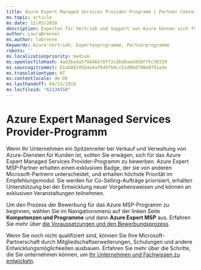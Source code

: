 ```yaml
---
title: Azure Expert Managed Services Provider-Programm | Partner Center
ms.topic: article
ms.date: 12/03/2018
description: Experten für Vertrieb und Support von Azure können sich für die Teilnahme am Azure Expert MSP-Programm bewerben
author: LauraBrenner
ms.author: labrenne
Keywords: Azure-Vertrieb, Expertenprogramme, Partnerprogramme
robots: ''
ms.localizationpriority: medium
ms.openlocfilehash: 4ad3ba4a5f8646b70ff2c8bd8aee950ff5c30339
ms.sourcegitcommit: b1ab80345b4e4af649fb8cc51d96d798e0791ade
ms.translationtype: HT
ms.contentlocale: de-DE
ms.lasthandoff: 04/23/2019
ms.locfileid: "62134550"
---
```

# <a name="azure-expert-managed-services-provider-program"></a>Azure Expert Managed Services Provider-Programm


Wenn Ihr Unternehmen ein Spitzenreiter bei Verkauf und Verwaltung von Azure-Diensten für Kunden ist, sollten Sie erwägen, sich für das Azure Expert Managed Services Provider-Programm zu bewerben. Azure Expert MSP-Partner erhalten einen exklusiven Badge, der sie von anderen Microsoft-Partnern unterscheidet, und erhalten höchste Priorität im Empfehlungsmodul. Sie werden für Co-Selling-Aufträge priorisiert, erhalten Unterstützung bei der Entwicklung neuer Vorgehensweisen und können an exklusiven Veranstaltungen teilnehmen.

Um den Prozess der Bewerbung für das Azure MSP-Programm zu beginnen, wählen Sie im Navigationsmenü auf der linken Seite  **Kompetenzen und Programme** und dann **Azure Expert MSP** aus. Erfahren Sie mehr über [die Voraussetzungen und den Bewerbungsprozess](https://partner.microsoft.com/membership/azure-expert-msp). 

Wenn Sie noch nicht qualifiziert sind, können Sie Ihre Microsoft-Partnerschaft durch Mitgliedschaftserweiterungen, Schulungen und andere Entwicklungsmöglichkeiten ausbauen.
Erfahren Sie mehr über die Schritte, die Sie unternehmen können, um [ Ihr Unternehmen und Fachwissen zu entwickeln](https://partner.microsoft.com/membership/azure-expert-msp).

